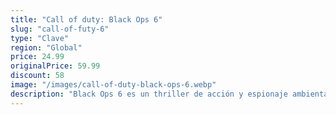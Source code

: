 ```yaml
---
title: "Call of duty: Black Ops 6"
slug: "call-of-futy-6"
type: "Clave"
region: "Global"
price: 24.99
originalPrice: 59.99
discount: 58
image: "/images/call-of-duty-black-ops-6.webp"
description: "Black Ops 6 es un thriller de acción y espionaje ambientado a principios de los 90, un periodo de transición y agitación en el ámbito político mundial caracterizado por el fin de la Guerra Fría y el auge de Estados Unidos como superpotencia. Con una apasionante narrativa y libre de ataduras, presentamos el inconfundible Black Ops."
---
```

